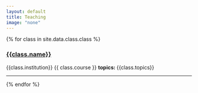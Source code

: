 ```yaml
---
layout: default
title: Teaching
image: "none"
---
```




{% for class in site.data.class.class %}

<h3>  <a href="{{ class.url }}" target="_blank">{{class.name}} <i class="fa fa-external-link" aria-hidden="true"></i></a></h3>     
<i class="fa fa-location-arrow"></i> {{class.institution}}    
<i class="fa fa-calendar"></i> {{ class.course }}   
<strong> topics: </strong> {{class.topics}} 

---

{% endfor %}
